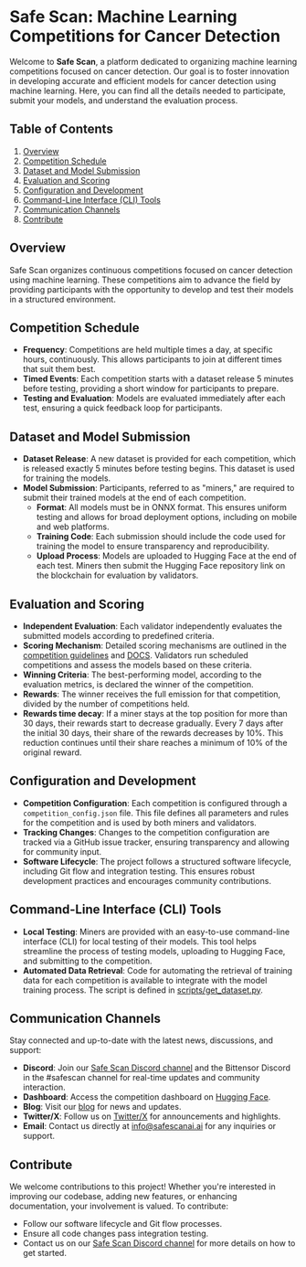 




# Safe Scan: Machine Learning Competitions for Cancer Detection

Welcome to **Safe Scan**, a platform dedicated to organizing machine learning competitions focused on cancer detection. Our goal is to foster innovation in developing accurate and efficient models for cancer detection using machine learning. Here, you can find all the details needed to participate, submit your models, and understand the evaluation process.

## Table of Contents

1. [Overview](#overview)
2. [Competition Schedule](#competition-schedule)
3. [Dataset and Model Submission](#dataset-and-model-submission)
4. [Evaluation and Scoring](#evaluation-and-scoring)
5. [Configuration and Development](#configuration-and-development)
6. [Command-Line Interface (CLI) Tools](#command-line-interface-cli-tools)
7. [Communication Channels](#communication-channels)
8. [Contribute](#contribute)
   
## Overview

Safe Scan organizes continuous competitions focused on cancer detection using machine learning. These competitions aim to advance the field by providing participants with the opportunity to develop and test their models in a structured environment.

## Competition Schedule

- **Frequency**: Competitions are held multiple times a day, at specific hours, continuously. This allows participants to join at different times that suit them best.
- **Timed Events**: Each competition starts with a dataset release 5 minutes before testing, providing a short window for participants to prepare.
- **Testing and Evaluation**: Models are evaluated immediately after each test, ensuring a quick feedback loop for participants.

## Dataset and Model Submission

- **Dataset Release**: A new dataset is provided for each competition, which is released exactly 5 minutes before testing begins. This dataset is used for training the models.
- **Model Submission**: Participants, referred to as "miners," are required to submit their trained models at the end of each competition.
  - **Format**: All models must be in ONNX format. This ensures uniform testing and allows for broad deployment options, including on mobile and web platforms.
  - **Training Code**: Each submission should include the code used for training the model to ensure transparency and reproducibility.
  - **Upload Process**: Models are uploaded to Hugging Face at the end of each test. Miners then submit the Hugging Face repository link on the blockchain for evaluation by validators.

## Evaluation and Scoring

- **Independent Evaluation**: Each validator independently evaluates the submitted models according to predefined criteria.
- **Scoring Mechanism**: Detailed scoring mechanisms are outlined in the [competition guidelines](https://huggingface.co/spaces/safescanai/dashboard) and [DOCS](/DOCS/competitions). Validators run scheduled competitions and assess the models based on these criteria.
- **Winning Criteria**: The best-performing model, according to the evaluation metrics, is declared the winner of the competition.
- **Rewards**: The winner receives the full emission for that competition, divided by the number of competitions held.
- **Rewards time decay**: If a miner stays at the top position for more than 30 days, their rewards start to decrease gradually. Every 7 days after the initial 30 days, their share of the rewards decreases by 10%. This reduction continues until their share reaches a minimum of 10% of the original reward.
  
## Configuration and Development

- **Competition Configuration**: Each competition is configured through a `competition_config.json` file. This file defines all parameters and rules for the competition and is used by both miners and validators.
- **Tracking Changes**: Changes to the competition configuration are tracked via a GitHub issue tracker, ensuring transparency and allowing for community input.
- **Software Lifecycle**: The project follows a structured software lifecycle, including Git flow and integration testing. This ensures robust development practices and encourages community contributions.

## Command-Line Interface (CLI) Tools

- **Local Testing**: Miners are provided with an easy-to-use command-line interface (CLI) for local testing of their models. This tool helps streamline the process of testing models, uploading to Hugging Face, and submitting to the competition.
- **Automated Data Retrieval**: Code for automating the retrieval of training data for each competition is available to integrate with the model training process. The script is defined in [scripts/get_dataset.py](/scripts/get_dataset.py).

## Communication Channels

Stay connected and up-to-date with the latest news, discussions, and support:

- **Discord**: Join our [Safe Scan Discord channel](https://discord.gg/rbBu7WuZ) and the Bittensor Discord in the #safescan channel for real-time updates and community interaction.
- **Dashboard**: Access the competition dashboard on [Hugging Face](https://huggingface.co/spaces/safescanai/dashboard).
- **Blog**: Visit our [blog](https://safe-scan.ai/news/) for news and updates.
- **Twitter/X**: Follow us on [Twitter/X](https://x.com/SAFESCAN_AI) for announcements and highlights.
- **Email**: Contact us directly at [info@safescanai.ai](mailto:info@safescanai.ai) for any inquiries or support.

## Contribute

We welcome contributions to this project! Whether you're interested in improving our codebase, adding new features, or enhancing documentation, your involvement is valued. To contribute:

- Follow our software lifecycle and Git flow processes.
- Ensure all code changes pass integration testing.
- Contact us on our [Safe Scan Discord channel](https://discord.gg/rbBu7WuZ) for more details on how to get started.

